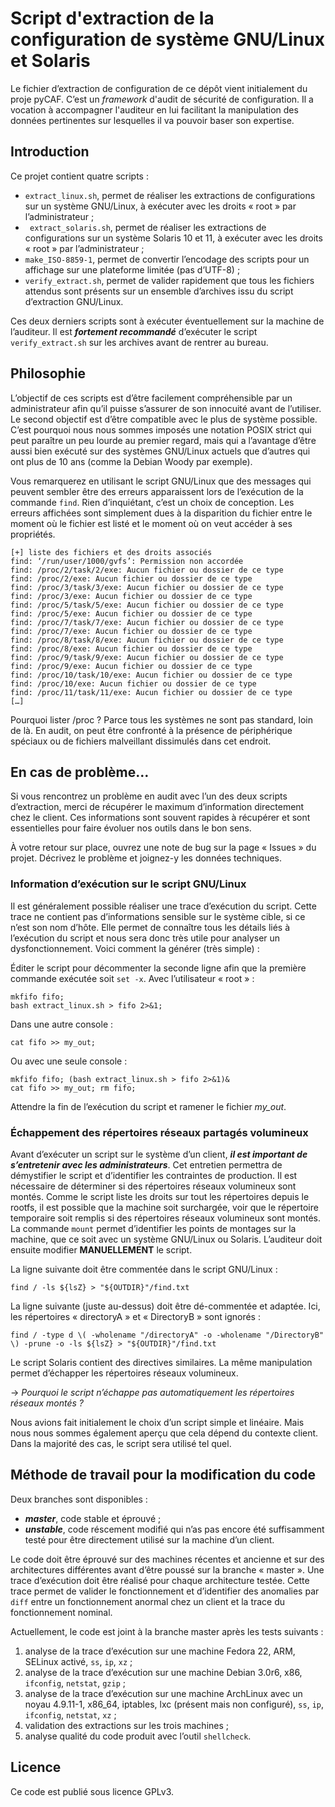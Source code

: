 # Script d'extraction de la configuration de système GNU/Linux et Solaris

Le fichier d’extraction de configuration de ce dépôt vient initialement du proje pyCAF. C’est un *framework* d'audit de sécurité de configuration. Il a vocation à accompagner l'auditeur en lui facilitant la manipulation des données pertinentes sur lesquelles il va pouvoir baser son expertise.

## Introduction

Ce projet contient quatre scripts :
* `extract_linux.sh`, permet de réaliser les extractions de configurations sur un système GNU/Linux, à exécuter avec les droits « root » par l’administrateur ;
* ` extract_solaris.sh`, permet de réaliser les extractions de configurations sur un système Solaris 10 et 11, à exécuter avec les droits « root » par l’administrateur ;
*  `make_ISO-8859-1`, permet de convertir l’encodage des scripts pour un affichage sur une plateforme limitée (pas d’UTF-8) ;
* `verify_extract.sh`, permet de valider rapidement que tous les fichiers attendus sont présents sur un ensemble d’archives issu du script d’extraction GNU/Linux.

Ces deux derniers scripts sont à exécuter éventuellement sur la machine de l’auditeur. Il est _**fortement recommandé**_ d’exécuter le script `verify_extract.sh` sur les archives avant de rentrer au bureau.

## Philosophie

L’objectif de ces scripts est d’être facilement compréhensible par un administrateur afin qu’il puisse s’assurer de son innocuité avant de l’utiliser. Le second objectif est d’être compatible avec le plus de système possible. C’est pourquoi nous nous sommes imposés une notation POSIX strict qui peut paraître un peu lourde au premier regard, mais qui a l’avantage d’être aussi bien exécuté sur des systèmes GNU/Linux actuels que d’autres qui ont plus de 10 ans (comme la Debian Woody par exemple).

Vous remarquerez en utilisant le script GNU/Linux que des messages qui peuvent sembler être des erreurs apparaissent lors de l’exécution de la commande `find`. Rien d’inquiétant, c’est un choix de conception. Les erreurs affichées sont simplement dues à la disparition du fichier entre le moment où le fichier est listé et le moment où on veut accéder à ses propriétés.

```
[+] liste des fichiers et des droits associés
find: ‘/run/user/1000/gvfs’: Permission non accordée
find: /proc/2/task/2/exe: Aucun fichier ou dossier de ce type
find: /proc/2/exe: Aucun fichier ou dossier de ce type
find: /proc/3/task/3/exe: Aucun fichier ou dossier de ce type
find: /proc/3/exe: Aucun fichier ou dossier de ce type
find: /proc/5/task/5/exe: Aucun fichier ou dossier de ce type
find: /proc/5/exe: Aucun fichier ou dossier de ce type
find: /proc/7/task/7/exe: Aucun fichier ou dossier de ce type
find: /proc/7/exe: Aucun fichier ou dossier de ce type
find: /proc/8/task/8/exe: Aucun fichier ou dossier de ce type
find: /proc/8/exe: Aucun fichier ou dossier de ce type
find: /proc/9/task/9/exe: Aucun fichier ou dossier de ce type
find: /proc/9/exe: Aucun fichier ou dossier de ce type
find: /proc/10/task/10/exe: Aucun fichier ou dossier de ce type
find: /proc/10/exe: Aucun fichier ou dossier de ce type
find: /proc/11/task/11/exe: Aucun fichier ou dossier de ce type
[…]
```
Pourquoi lister /proc ? Parce tous les systèmes ne sont pas standard, loin de là. En audit, on peut être confronté à la présence de périphérique spéciaux ou de fichiers malveillant dissimulés dans cet endroit.

## En cas de problème…

Si vous rencontrez un problème en audit avec l’un des deux scripts d’extraction, merci de récupérer le maximum d’information directement chez le client. Ces informations sont souvent rapides à récupérer et sont essentielles pour faire évoluer nos outils dans le bon sens.

À votre retour sur place, ouvrez une note de bug sur la page « Issues » du projet. Décrivez le problème et joignez-y les données techniques.

### Information d’exécution sur le script GNU/Linux

Il est généralement possible réaliser une trace d’exécution du script. Cette trace ne contient pas d’informations sensible sur le système cible, si ce n’est son nom d’hôte. Elle permet de connaître tous les détails liés à l’exécution du script et nous sera donc très utile pour analyser un dysfonctionnement. Voici comment la générer (très simple) :

Éditer le script pour décommenter la seconde ligne afin que la première commande exécutée soit `set -x`.  Avec l’utilisateur « root » :
```
mkfifo fifo;
bash extract_linux.sh > fifo 2>&1;
```
Dans une autre console :
```
cat fifo >> my_out;
```

Ou avec une seule console :
```
mkfifo fifo; (bash extract_linux.sh > fifo 2>&1)&
cat fifo >> my_out; rm fifo;
```

Attendre la fin de l’exécution du script et ramener le fichier *my_out*.

### Échappement des répertoires réseaux partagés volumineux

Avant d’exécuter un script sur le système d’un client, _**il est important de s’entretenir avec les administrateurs**_. Cet entretien permettra de démystifier le script et d’identifier les contraintes de production. Il est nécessaire de déterminer si des répertoires réseaux volumineux sont montés. Comme le script liste les droits sur tout les répertoires depuis le rootfs, il est possible que la machine soit surchargée, voir que le répertoire temporaire soit remplis si des répertoires réseaux volumineux sont montés.
La commande `mount` permet d’identifier les points de montages sur la machine, que ce soit avec un système GNU/Linux ou Solaris. L’auditeur doit ensuite modifier **MANUELLEMENT** le script.

La ligne suivante doit être commentée dans le script GNU/Linux :
```
find / -ls ${lsZ} > "${OUTDIR}"/find.txt
```

La ligne suivante (juste au-dessus) doit être dé-commentée et adaptée. Ici, les répertoires « directoryA » et « DirectoryB » sont ignorés :
```
find / -type d \( -wholename "/directoryA" -o -wholename "/DirectoryB" \) -prune -o -ls ${lsZ} > "${OUTDIR}"/find.txt
```

Le script Solaris contient des directives similaires. La même manipulation permet d’échapper les répertoires réseaux volumineux.

→ _Pourquoi le script n’échappe pas automatiquement les répertoires réseaux montés ?_

Nous avions fait initialement le choix d’un script simple et linéaire. Mais nous nous sommes également aperçu que cela dépend du contexte client. Dans la majorité des cas, le script sera utilisé tel quel.

## Méthode de travail pour la modification du code

Deux branches sont disponibles : 
* _**master**_, code stable et éprouvé ;
* _**unstable**_, code réscement modifié qui n’as pas encore été suffisamment testé pour être directement utilisé sur la machine d’un client.

Le code doit être éprouvé sur des machines récentes et ancienne et sur des architectures différentes avant d’être poussé sur la branche « master ». Une trace d’exécution doit être réalisé pour chaque architecture testée. Cette trace permet de valider le fonctionnement et d’identifier des anomalies par `diff` entre un fonctionnement anormal chez un client et la trace du fonctionnement nominal.

Actuellement, le code est joint à la branche master après les tests suivants :
1. analyse de la trace d’exécution sur une machine Fedora 22, ARM, SELinux activé, `ss`, `ip`, `xz` ;
2. analyse de la trace d’exécution sur une machine Debian 3.0r6, x86, `ifconfig`, `netstat`, `gzip` ;
3. analyse de la trace d’exécution sur une machine ArchLinux avec un noyau 4.9.11-1, x86_64, iptables, lxc (présent mais non configuré), `ss`, `ip`, `ifconfig`, `netstat`, `xz` ;
4. validation des extractions sur les trois machines ;
5. analyse qualité du code produit avec l’outil `shellcheck`.

## Licence
Ce code est publié sous licence GPLv3.
